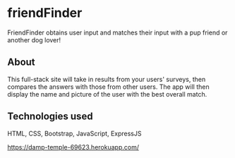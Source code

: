 # friendFinder

FriendFinder obtains user input and matches their input with a pup friend or another dog lover!

## About

This full-stack site will take in results from your users' surveys, then compares the answers with those from other users. The app will then display the name and picture of the user with the best overall match.

## Technologies used

HTML, CSS, Bootstrap, JavaScript, ExpressJS







https://damp-temple-69623.herokuapp.com/
